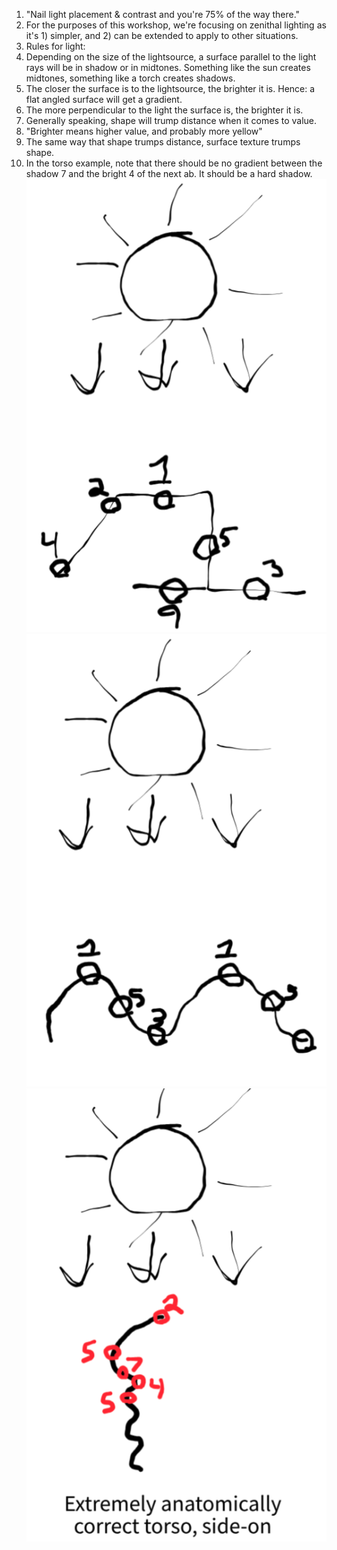 1. "Nail light placement & contrast and you're 75% of the way there."
1. For the purposes of this workshop, we're focusing on zenithal lighting as it's 1) simpler, and 2) can be extended to apply to other situations.
1. Rules for light:
  1. Depending on the size of the lightsource, a surface parallel to the light rays will be in shadow or in midtones. Something like the sun creates midtones, something like a torch creates shadows.
  1. The closer the surface is to the lightsource, the brighter it is. Hence: a flat angled surface will get a gradient.
  1. The more perpendicular to the light the surface is, the brighter it is.
  1. Generally speaking, shape will trump distance when it comes to value.
1. "Brighter means higher value, and probably more yellow"
1. The same way that shape trumps distance, surface texture trumps shape.
1. In the torso example, note that there should be no gradient between the shadow 7 and the bright 4 of the next ab. It should be a hard shadow.
![Diagram of light intensity on flat surfaces](Improve_Your_Lights_and_Shadows__Flat_Surfaces.png)
![Diagram of light intensity on curved surfaces](Improve_Your_Lights_and_Shadows__Curve.png)
![Diagram of light intensity on a torso](Improve_Your_Lights_and_Shadows__Torso.png)
